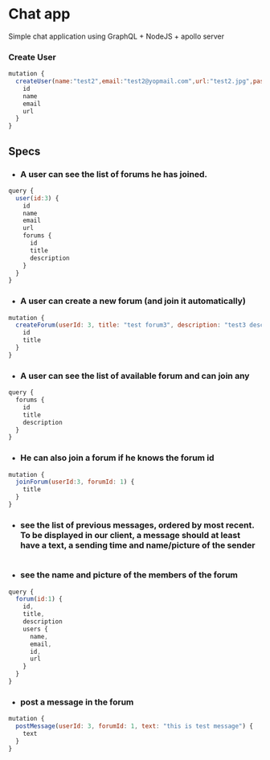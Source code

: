 # Chat app

Simple chat application using GraphQL + NodeJS + apollo server



### Create User
```javascript
mutation {
  createUser(name:"test2",email:"test2@yopmail.com",url:"test2.jpg",password:"#512@") {
    id
    name
    email
    url
  }
}
```


## Specs

* ### A user can see the list of forums he has joined.
```javascript
query {
  user(id:3) {
    id
    name
    email
    url
    forums {
      id
      title
      description
    }
  }
}
```

* ### A user can create a new forum (and join it automatically)
```javascript
mutation {
  createForum(userId: 3, title: "test forum3", description: "test3 description", private: false){
    id
    title
  }
}
```

* ### A user can see the list of available forum and can join any
```javascript
query {
  forums {
    id
    title
    description
  }
}
```

* ### He can also join a forum if he knows the forum id
```javascript
mutation {
  joinForum(userId:3, forumId: 1) {
    title
  }
}
```

* ### see the list of previous messages, ordered by most recent. To be displayed in our client, a message should at least have a text, a sending time and name/picture of the sender
```javascript
```

* ### see the name and picture of the members of the forum
```javascript
query {
  forum(id:1) {
    id,
    title,
    description
    users {
      name,
      email,
      id,
      url
    }
  }
}
```

* ### post a message in the forum
```javascript
mutation {
  postMessage(userId: 3, forumId: 1, text: "this is test message") {
    text
  }
}
```

